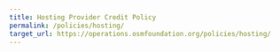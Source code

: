 ```yaml
---
title: Hosting Provider Credit Policy
permalink: /policies/hosting/
target_url: https://operations.osmfoundation.org/policies/hosting/
---
```

